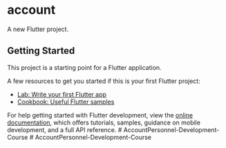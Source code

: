# account

A new Flutter project.

## Getting Started

This project is a starting point for a Flutter application.

A few resources to get you started if this is your first Flutter project:

- [Lab: Write your first Flutter app](https://docs.flutter.dev/get-started/codelab)
- [Cookbook: Useful Flutter samples](https://docs.flutter.dev/cookbook)

For help getting started with Flutter development, view the
[online documentation](https://docs.flutter.dev/), which offers tutorials,
samples, guidance on mobile development, and a full API reference.
#   A c c o u n t P e r s o n n e l - D e v e l o p m e n t - C o u r s e  
 #   A c c o u n t P e r s o n n e l - D e v e l o p m e n t - C o u r s e  
 